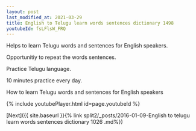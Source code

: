 ```yaml
---
layout: post
last_modified_at: 2021-03-29
title: English to Telugu learn words sentences dictionary 1498 
youtubeId: fsLFlsW_FRQ
---
```

 
 
Helps to learn Telugu words and sentences for English speakers.

Opportunitiy to repeat the words sentences. 

Practice Telugu language. 
 
10 minutes practice every day. 
 
How to learn Telugu words and sentences for English speakers 
 
{% include youtubePlayer.html id=page.youtubeId %}
 
 
[Next]({{ site.baseurl }}{% link  split2/_posts/2016-01-09-English to telugu learn words sentences dictionary 1026 .md%})
 
